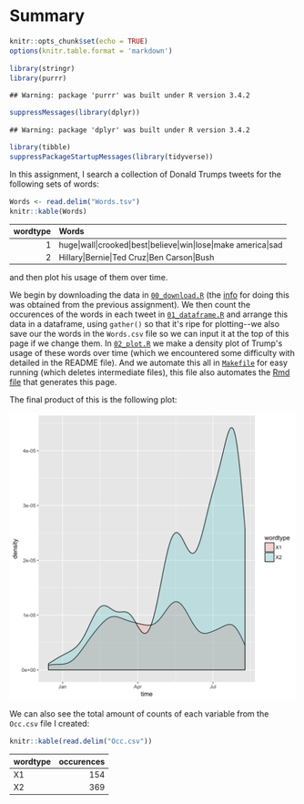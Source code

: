 # Summary


```r
knitr::opts_chunk$set(echo = TRUE)
options(knitr.table.format = 'markdown')
```


```r
library(stringr)
library(purrr)
```

```
## Warning: package 'purrr' was built under R version 3.4.2
```

```r
suppressMessages(library(dplyr))
```

```
## Warning: package 'dplyr' was built under R version 3.4.2
```

```r
library(tibble)
suppressPackageStartupMessages(library(tidyverse))
```

In this assignment, I search a collection of Donald Trumps tweets for the following sets of words:


```r
Words <- read.delim("Words.tsv")
knitr::kable(Words)
```



| wordtype|Words                                                                                            |
|--------:|:------------------------------------------------------------------------------------------------|
|        1|huge&#124;wall&#124;crooked&#124;best&#124;believe&#124;win&#124;lose&#124;make america&#124;sad |
|        2|Hillary&#124;Bernie&#124;Ted Cruz&#124;Ben Carson&#124;Bush                                      |

and then plot his usage of them over time.

We begin by downloading the data in [`00_download.R`](https://github.com/arsbar24/STAT545-hw-barton-alistair/blob/master/hw07/00_download.R) (the [info](https://jennybc.github.io/purrr-tutorial/ls08_trump-tweets.html) for doing this was obtained from the previous assignment). We then count the occurences of the words in each tweet in [`01_dataframe.R`](https://github.com/arsbar24/STAT545-hw-barton-alistair/blob/master/hw07/01_dataframe.R) and arrange this data in a dataframe, using `gather()` so that it's ripe for plotting--we also save our the words in the `Words.csv` file so we can input it at the top of this page if we change them. In [`02_plot.R`](https://github.com/arsbar24/STAT545-hw-barton-alistair/blob/master/hw07/02_plot.R) we make a density plot of Trump's usage of these words over time (which we encountered some difficulty with detailed in the README file). And we automate this all in [`Makefile`](https://github.com/arsbar24/STAT545-hw-barton-alistair/blob/master/hw07/Makefile) for easy running (which deletes intermediate files), this file also automates the [Rmd file](https://github.com/arsbar24/STAT545-hw-barton-alistair/blob/master/hw07/Summary.Rmd) that generates this page.

The final product of this is the following plot:

![](tweet_freq.png)

We can also see the total amount of counts of each variable from the `Occ.csv` file I created:

```r
knitr::kable(read.delim("Occ.csv"))
```



|wordtype | occurences|
|:--------|----------:|
|X1       |        154|
|X2       |        369|







